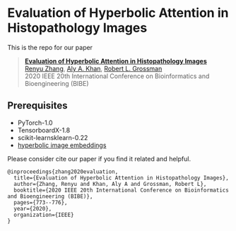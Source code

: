# Evaluation of Hyperbolic Attention in Histopathology Images

This is the repo for our paper 
> [**Evaluation of Hyperbolic Attention in Histopathology Images**](https://ieeexplore.ieee.org/abstract/document/9288046) \
> [Renyu Zhang](https://zhangrenyuuchicago.github.io/), [Aly A. Khan](https://people.cs.uchicago.edu/~aakhan/), [Robert L. Grossman](https://rgrossman.com/about.html) \
> 2020 IEEE 20th International Conference on Bioinformatics and Bioengineering (BIBE) 

## Prerequisites
- PyTorch-1.0 
- TensorboardX-1.8 
- scikit-learnsklearn-0.22 
- [hyperbolic image embeddings](https://github.com/leymir/hyperbolic-image-embeddings)

Please consider cite our paper if you find it related and helpful.
```
@inproceedings{zhang2020evaluation,
  title={Evaluation of Hyperbolic Attention in Histopathology Images},
  author={Zhang, Renyu and Khan, Aly A and Grossman, Robert L},
  booktitle={2020 IEEE 20th International Conference on Bioinformatics and Bioengineering (BIBE)},
  pages={773--776},
  year={2020},
  organization={IEEE}
}
```
